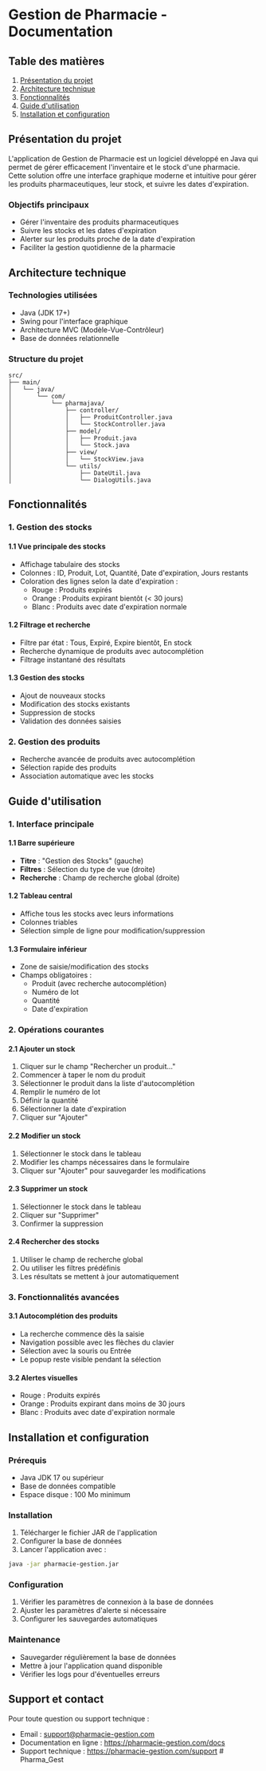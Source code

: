 # Gestion de Pharmacie - Documentation

## Table des matières

1. [Présentation du projet](#présentation-du-projet)
2. [Architecture technique](#architecture-technique)
3. [Fonctionnalités](#fonctionnalités)
4. [Guide d'utilisation](#guide-dutilisation)
5. [Installation et configuration](#installation-et-configuration)

## Présentation du projet

L'application de Gestion de Pharmacie est un logiciel développé en Java qui permet de gérer efficacement l'inventaire et le stock d'une pharmacie. Cette solution offre une interface graphique moderne et intuitive pour gérer les produits pharmaceutiques, leur stock, et suivre les dates d'expiration.

### Objectifs principaux

- Gérer l'inventaire des produits pharmaceutiques
- Suivre les stocks et les dates d'expiration
- Alerter sur les produits proche de la date d'expiration
- Faciliter la gestion quotidienne de la pharmacie

## Architecture technique

### Technologies utilisées

- Java (JDK 17+)
- Swing pour l'interface graphique
- Architecture MVC (Modèle-Vue-Contrôleur)
- Base de données relationnelle

### Structure du projet

```
src/
├── main/
│   └── java/
│       └── com/
│           └── pharmajava/
│               ├── controller/
│               │   ├── ProduitController.java
│               │   └── StockController.java
│               ├── model/
│               │   ├── Produit.java
│               │   └── Stock.java
│               ├── view/
│               │   └── StockView.java
│               └── utils/
│                   ├── DateUtil.java
│                   └── DialogUtils.java
```

## Fonctionnalités

### 1. Gestion des stocks

#### 1.1 Vue principale des stocks

- Affichage tabulaire des stocks
- Colonnes : ID, Produit, Lot, Quantité, Date d'expiration, Jours restants
- Coloration des lignes selon la date d'expiration :
  - Rouge : Produits expirés
  - Orange : Produits expirant bientôt (< 30 jours)
  - Blanc : Produits avec date d'expiration normale

#### 1.2 Filtrage et recherche

- Filtre par état : Tous, Expiré, Expire bientôt, En stock
- Recherche dynamique de produits avec autocomplétion
- Filtrage instantané des résultats

#### 1.3 Gestion des stocks

- Ajout de nouveaux stocks
- Modification des stocks existants
- Suppression de stocks
- Validation des données saisies

### 2. Gestion des produits

- Recherche avancée de produits avec autocomplétion
- Sélection rapide des produits
- Association automatique avec les stocks

## Guide d'utilisation

### 1. Interface principale

#### 1.1 Barre supérieure

- **Titre** : "Gestion des Stocks" (gauche)
- **Filtres** : Sélection du type de vue (droite)
- **Recherche** : Champ de recherche global (droite)

#### 1.2 Tableau central

- Affiche tous les stocks avec leurs informations
- Colonnes triables
- Sélection simple de ligne pour modification/suppression

#### 1.3 Formulaire inférieur

- Zone de saisie/modification des stocks
- Champs obligatoires :
  - Produit (avec recherche autocomplétion)
  - Numéro de lot
  - Quantité
  - Date d'expiration

### 2. Opérations courantes

#### 2.1 Ajouter un stock

1. Cliquer sur le champ "Rechercher un produit..."
2. Commencer à taper le nom du produit
3. Sélectionner le produit dans la liste d'autocomplétion
4. Remplir le numéro de lot
5. Définir la quantité
6. Sélectionner la date d'expiration
7. Cliquer sur "Ajouter"

#### 2.2 Modifier un stock

1. Sélectionner le stock dans le tableau
2. Modifier les champs nécessaires dans le formulaire
3. Cliquer sur "Ajouter" pour sauvegarder les modifications

#### 2.3 Supprimer un stock

1. Sélectionner le stock dans le tableau
2. Cliquer sur "Supprimer"
3. Confirmer la suppression

#### 2.4 Rechercher des stocks

1. Utiliser le champ de recherche global
2. Ou utiliser les filtres prédéfinis
3. Les résultats se mettent à jour automatiquement

### 3. Fonctionnalités avancées

#### 3.1 Autocomplétion des produits

- La recherche commence dès la saisie
- Navigation possible avec les flèches du clavier
- Sélection avec la souris ou Entrée
- Le popup reste visible pendant la sélection

#### 3.2 Alertes visuelles

- Rouge : Produits expirés
- Orange : Produits expirant dans moins de 30 jours
- Blanc : Produits avec date d'expiration normale

## Installation et configuration

### Prérequis

- Java JDK 17 ou supérieur
- Base de données compatible
- Espace disque : 100 Mo minimum

### Installation

1. Télécharger le fichier JAR de l'application
2. Configurer la base de données
3. Lancer l'application avec :

```bash
java -jar pharmacie-gestion.jar
```

### Configuration

1. Vérifier les paramètres de connexion à la base de données
2. Ajuster les paramètres d'alerte si nécessaire
3. Configurer les sauvegardes automatiques

### Maintenance

- Sauvegarder régulièrement la base de données
- Mettre à jour l'application quand disponible
- Vérifier les logs pour d'éventuelles erreurs

## Support et contact

Pour toute question ou support technique :

- Email : support@pharmacie-gestion.com
- Documentation en ligne : https://pharmacie-gestion.com/docs
- Support technique : https://pharmacie-gestion.com/support
#   P h a r m a _ G e s t  
 